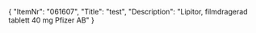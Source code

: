 {
  "ItemNr": "061607",
  "Title": "test",
  "Description": "Lipitor, filmdragerad tablett 40 mg Pfizer AB"
}
